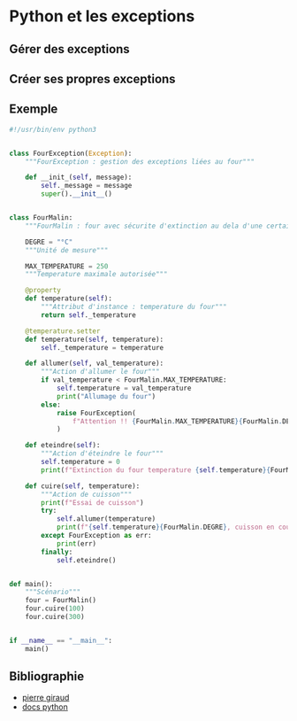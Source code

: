 # Python et les exceptions

## Gérer des exceptions

## Créer ses propres exceptions

## Exemple

```python
#!/usr/bin/env python3


class FourException(Exception):
    """FourException : gestion des exceptions liées au four"""

    def __init_(self, message):
        self._message = message
        super().__init__()


class FourMalin:
    """FourMalin : four avec sécurite d'extinction au dela d'une certaine température"""

    DEGRE = "°C"
    """Unité de mesure"""

    MAX_TEMPERATURE = 250
    """Temperature maximale autorisée"""

    @property
    def temperature(self):
        """Attribut d'instance : temperature du four"""
        return self._temperature

    @temperature.setter
    def temperature(self, temperature):
        self._temperature = temperature

    def allumer(self, val_temperature):
        """Action d'allumer le four"""
        if val_temperature < FourMalin.MAX_TEMPERATURE:
            self.temperature = val_temperature
            print("Allumage du four")
        else:
            raise FourException(
                f"Attention !! {FourMalin.MAX_TEMPERATURE}{FourMalin.DEGRE} !!"
            )

    def eteindre(self):
        """Action d'éteindre le four"""
        self.temperature = 0
        print(f"Extinction du four temperature {self.temperature}{FourMalin.DEGRE}")

    def cuire(self, temperature):
        """Action de cuisson"""
        print(f"Essai de cuisson")
        try:
            self.allumer(temperature)
            print(f"{self.temperature}{FourMalin.DEGRE}, cuisson en cours")
        except FourException as err:
            print(err)
        finally:
            self.eteindre()


def main():
    """Scénario"""
    four = FourMalin()
    four.cuire(100)
    four.cuire(300)


if __name__ == "__main__":
    main()
```

## Bibliographie

- [pierre giraud](https://www.pierre-giraud.com/python-apprendre-programmer-cours/gestion-exception-try-except-else/)
- [docs python](https://docs.python.org/3/library/re.html)
